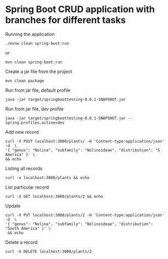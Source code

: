 # Spring Boot CRUD application with branches for different tasks

Running the application

    ./mvnw clean spring-boot:run

or

    mvn clean spring-boot:run


Create a jar file from the project

    mvn clean package

Run from jar file, default profile

    java -jar target/springboottesting-0.0.1-SNAPSHOT.jar

Run from jar file, dev profile

    java -jar target/springboottesting-0.0.1-SNAPSHOT.jar --spring.profiles.active=dev

Add new record

    curl -X POST localhost:3000/plants/ -H 'Content-type:application/json' -d  \
    '{ "genus": "Nolina", "subfamily": "Nolinoideae", "distribution": "S America" }' \
    && echo

Listing all records

    curl -v localhost:3000/plants && echo

List particular record 

    curl -X GET localhost:3000/plants/2 && echo

Update

    curl -X PUT localhost:3000/plants/2 -H 'Content-type:application/json' -d  \
    '{ "genus": "Nolina", "subfamily": "Nolinoideae", "distribution": "South America" }' \
     && echo

Delete a record

    curl -X DELETE localhost:3000/plants/2

